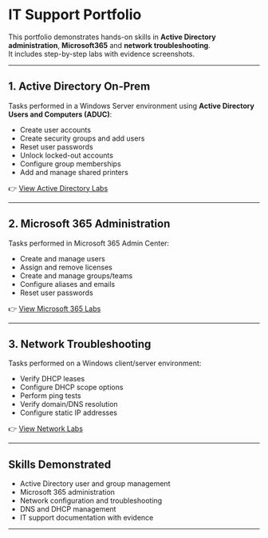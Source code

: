 # IT Support Portfolio  

This portfolio demonstrates hands-on skills in **Active Directory administration**,  **Microsoft365** and **network troubleshooting**.  
It includes step-by-step labs with evidence screenshots.  

---

## 1. Active Directory On-Prem  
Tasks performed in a Windows Server environment using **Active Directory Users and Computers (ADUC)**:  

- Create user accounts  
- Create security groups and add users  
- Reset user passwords  
- Unlock locked-out accounts  
- Configure group memberships  
- Add and manage shared printers  

👉 [View Active Directory Labs](./01-active-directory-onprem)  

---

## 2. Microsoft 365 Administration  
Tasks performed in Microsoft 365 Admin Center:  

- Create and manage users  
- Assign and remove licenses  
- Create and manage groups/teams  
- Configure aliases and emails  
- Reset user passwords  

👉 [View Microsoft 365 Labs](./02-microsoft365-admin)  

---

## 3. Network Troubleshooting  
Tasks performed on a Windows client/server environment:  

- Verify DHCP leases  
- Configure DHCP scope options  
- Perform ping tests  
- Verify domain/DNS resolution  
- Configure static IP addresses  

👉 [View Network Labs](./03-network-troubleshooting)  

---

## Skills Demonstrated  
- Active Directory user and group management  
- Microsoft 365 administration  
- Network configuration and troubleshooting  
- DNS and DHCP management  
- IT support documentation with evidence  

---

